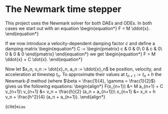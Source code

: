 # The Newmark time stepper

This project uses the Newmark solver for both DAEs and ODEs.
In both cases we start out with an equation
\begin{equation*}
  F = M \ddot{x}.
\end{equation*}

If we now introduce a velocity-dependent damping factor $c$ and define a damping matrix
\begin{equation*}
  C :=
  \begin{pmatrix}
    c & 0 & 0\\
    0 & c & 0\\
	0 & 0 & 0
  \end{pmatrix}
\end{equation*}
we get
\begin{equation*}
  F = M \ddot{x} + C \dot{x}.
\end{equation*}

Now let $x_n, v_n := \dot{x}_n, a_n := \ddot{x}_n$ be position, velocity, and acceleration at
timestep $t_n$. To approximate their values at $t_{n+1} := t_n + h$ the Newmark-$\beta$ method
(where $\beta = \frac{1}{4}, \gamma = \frac{1}{2}$) gives us the following equations:
\begin{align*}
  F(x_{n+1}) &= M a_{n+1} + C v_{n+1}\\
  v_{n+1} &= v_n + \frac{h}{2} (a_n + a_{n+1})\\
  x_{n+1} &= x_n + h v_n + \frac{h^2}{4} (a_n + a_{n+1}).
\end{align*}

{cite}`miau`
